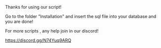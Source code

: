 Thanks for using our script!

Go to the folder "Installation" and insert the sql file into your database and you are done!

For more scripts , any help join in our discord!

https://discord.gg/N74Yuq9ARQ
